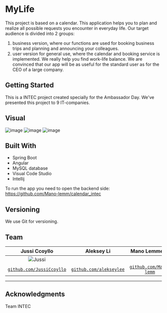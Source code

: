# MyLife

This project is based on a calendar. 
This application helps you to plan and realize all possible requests you encounter in everyday life. Our target audience is divided into 2 groups:
1) business version, where our functions are used for booking business trips  and planning and announcing your colleagues.
2) user version for general use, where the calendar and booking service is implemented. 
We really help you find work-life balance.
We are convinced that our app will be as useful for the standard user as for the CEO of a large company.

## Getting Started

This is a INTEC project created specially for the Ambassador Day. We've presented this project to 9 IT-companies.

## Visual

![image](https://github.com/JussiCcoyllo/calendar-app-frontend/assets/46483286/d77fbae1-ac2a-4fa2-9c07-b3b2ba2511c1)
![image](https://github.com/JussiCcoyllo/calendar-app-frontend/assets/46483286/a1c1c8f3-7fe6-4c78-bdfe-8c7f7f86c6a9)
![image](https://github.com/JussiCcoyllo/calendar-app-frontend/assets/46483286/9cf59844-ce22-4428-8a7b-54c04e3e17d9)
 
## Built With
- Spring Boot
- Angular
- MySQL database
- Visual Code Studio
- Intellij
 
To run the app you need to open the backend side:
 https://github.com/Mano-lemm/calendar_intec

## Versioning
We use Git for versioning.  

## Team

|  Jussi Ccoyllo | Aleksey Li | Mano Lemmens | Halil Haykul |
| :---: |:---:| :---:|  :---:|
| ![Jussi](https://avatars1.githubusercontent.com/u/46483286?s=200&v=4)|  |  |  |
| <a href="https://github.com/JussiCcoyllo" target="_blank">`github.com/JussiCcoyllo`</a> | <a href="https://github.com/alekseylee" target="_blank">`github.com/alekseylee`</a> | <a href="https://github.com/Mano-lemm" target="_blank">`github.com/Mano-lemm`</a>  | <a href="https://github.com/haykul" target="_blank">`github.com/haykul`</a> |

---

## Acknowledgments

Team INTEC
